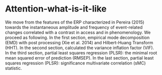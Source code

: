 # Attention-what-is-it-like
We move from the features of the ERP characterized in Pereira (2015) towards the 
instantaneous amplitude and frequency of event-related changes correlated with a 
contrast in access and in phenomenology. We proceed as following. In the first section, 
empirical mode decomposition (EMD) with post processing (Xie et al. 2014) and Hilbert-Huang Transform (HHT). 
In the second section, calculated the variance inflation factor (VIF). In the third section, partial least 
squares regression (PLSR): the minimal root mean squared error of prediction (RMSEP). 
In the last section, partial least squares regression (PLSR): significance multivariate correlation (sMC) statistic.
